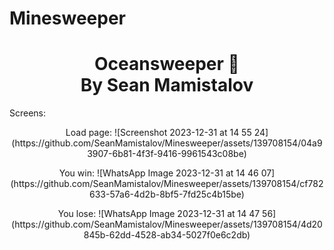 # Minesweeper
<h1 align="center">Oceansweeper 👋<Br>
By Sean Mamistalov</h1>


Screens:
<p align="center">Load page:
![Screenshot 2023-12-31 at 14 55 24](https://github.com/SeanMamistalov/Minesweeper/assets/139708154/04a93907-6b81-4f3f-9416-9961543c08be)
</p>
<p align="center">You win: 
![WhatsApp Image 2023-12-31 at 14 46 07](https://github.com/SeanMamistalov/Minesweeper/assets/139708154/cf782633-57a6-4d2b-8bf5-7fd25c4b15be)
</p>
<p align="center">You lose:
![WhatsApp Image 2023-12-31 at 14 47 56](https://github.com/SeanMamistalov/Minesweeper/assets/139708154/4d20845b-62dd-4528-ab34-5027f0e6c2db)
</p>
